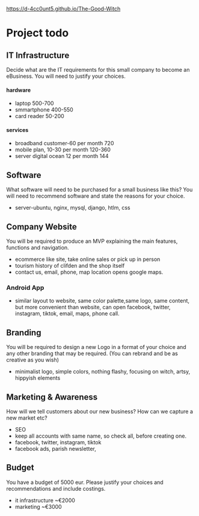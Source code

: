 https://d-4cc0unt5.github.io/The-Good-Witch


# Project todo
## IT Infrastructure
Decide what are the IT requirements for this small company to become an eBusiness. You will need to justify your choices.
#### hardware
- laptop 500-700
- smmartphone 400-550
- card reader 50-200

#### services
- broadband customer-60 per month 720
- mobile plan, 10-30 per month 120-360
- server digital ocean 12 per month 144

## Software
What software will need to be purchased for a small business like this? You will need to recommend software and state the reasons for your choice. 
- server-ubuntu, nginx, mysql, django, htlm, css
  
## Company Website
You will be required to produce an MVP  explaining the main features, functions and navigation.
- ecommerce like site, take online sales or pick up in person
- tourism history of clifden and the shop itself
- contact us, email, phone, map location opens google maps.
### Android App
- similar layout to website, same color palette,same logo, same content, but more convenient than website, can open facebook, twitter, instagram, tiktok, email, maps, phone call.
    
## Branding
You will be required to design a new Logo in a format of your choice and any other branding that may be required.
(You can rebrand and be as creative as you wish)
- minimalist logo, simple colors, nothing flashy, focusing on witch, artsy, hippyish elements

## Marketing & Awareness 
How will we tell customers about our new business? How can we capture a new market etc?
- SEO
- keep all accounts with same name, so check all, before creating one.
- facebook, twitter, instagram, tiktok
- facebook ads, parish newsletter, 
  
## Budget
You have a budget of 5000  eur. Please justify your choices and recommendations and include costings.
- it infrastructure ~€2000
- marketing ~€3000

